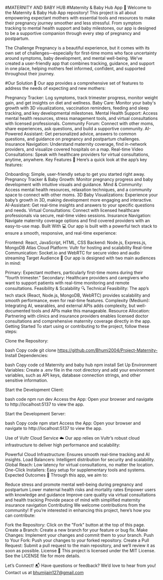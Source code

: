 #MATERNITY AND BABY HUB
#Maternity & Baby Hub App 🚀
Welcome to the Maternity & Baby Hub App repository! This project is all about empowering expectant mothers with essential tools and resources to make their pregnancy journey smoother and less stressful. From symptom tracking to mental health support and baby milestones, our app is designed to be a supportive companion through every step of pregnancy and postpartum.

The Challenge
Pregnancy is a beautiful experience, but it comes with its own set of challenges—especially for first-time moms who face uncertainty around symptoms, baby development, and mental well-being. We’ve created a user-friendly app that combines tracking, guidance, and support in one place, helping mothers feel informed, confident, and supported throughout their journey.

#Our Solution 🌸
Our app provides a comprehensive set of features to address the needs of expecting and new mothers:

Pregnancy Tracker: Log symptoms, track trimester progress, monitor weight gain, and get insights on diet and wellness.
Baby Care: Monitor your baby's growth with 3D visualizations, vaccination reminders, feeding and sleep tracking, and key developmental milestones.
Mental Health Support: Access mental health resources, stress management tools, and virtual consultations with licensed professionals.
Community Forum: Connect with other moms, share experiences, ask questions, and build a supportive community.
AI-Powered Assistant: Get personalized advice, answers to common questions, and guidance on pregnancy and postpartum challenges.
Insurance Navigation: Understand maternity coverage, find in-network providers, and visualize covered hospitals on a map.
Real-time Video Consultations: Speak with healthcare providers for virtual consultations, anytime, anywhere.
Key Features 🌟
Here’s a quick look at the app’s key features:

Onboarding: Simple, user-friendly setup to get you started right away.
Pregnancy Tracker & Baby Growth: Monitor pregnancy progress and baby development with intuitive visuals and guidance.
Mind & Community: Access mental health resources, relaxation techniques, and a community space to connect with other moms.
3D Baby Visualizations: Experience your baby’s growth in 3D, making development more engaging and interactive.
AI-Assistant: Get real-time insights and answers to your specific questions and needs.
Virtual Consultations: Connect with licensed healthcare professionals via secure, real-time video sessions.
Insurance Navigation: Navigate maternity coverage options and find covered providers with an easy-to-use map.
Built With 💻
Our app is built with a powerful tech stack to ensure a smooth, responsive, and real-time experience:

Frontend: React, JavaScript, HTML, CSS
Backend: Node.js, Express.js, MongoDB Atlas
Cloud Platform: Vultr for hosting and scalability
Real-time Communication: Socket.io and WebRTC for secure video and audio streaming
Target Audience 🎯
Our app is designed with two main audiences in mind:

Primary: Expectant mothers, particularly first-time moms during their "fourth trimester."
Secondary: Healthcare providers and caregivers who want to support patients with real-time monitoring and remote consultations.
Feasibility & Scalability 🔍
Technical Feasibility: The app’s tech stack (React, Node.js, MongoDB, WebRTC) provides scalability and smooth performance, even for real-time features.
Complexity (Medium): Integrating AI, wearables, and external APIs adds complexity, but well-documented tools and APIs make this manageable.
Resource Allocation: Partnering with clinics and insurance providers enables licensed doctor consultations and comprehensive maternity coverage directly in the app.
Getting Started
To start using or contributing to the project, follow these steps:

Clone the Repository:

bash
Copy code
git clone https://github.com/Bhumi2004/Project-Maternity-
Install Dependencies:

bash
Copy code
cd Maternity and baby hub
npm install
Set Up Environment Variables: Create a .env file in the root directory and add your environment variables, such as API keys, database connection strings, and other sensitive information.

Start the Development Client:

bash
code
npm run dev
Access the App: Open your browser and navigate to http://localhost:5137 to view the app.

Start the Development Server:

bash
Copy code
npm start
Access the App: Open your browser and navigate to http://localhost:5137 to view the app.

Use of Vultr Cloud Service ☁️
Our app relies on Vultr’s robust cloud infrastructure to deliver high performance and scalability:

Powerful Cloud Infrastructure: Ensures smooth real-time tracking and AI insights.
Load Balancers: Intelligent distribution for security and scalability.
Global Reach: Low latency for virtual consultations, no matter the location.
One-Click Installers: Easy setup for supplementary tools and systems.
Expected Outcomes 🌈
Through this app, we aim to:

Reduce stress and promote mental well-being during pregnancy and postpartum
Lower maternal health risks and mortality rates
Empower users with knowledge and guidance
Improve care quality via virtual consultations and health tracking
Provide peace of mind with simplified maternity insurance navigation
Contributing
We welcome contributions from the community! If you’re interested in enhancing this project, here’s how you can contribute:

Fork the Repository: Click on the "Fork" button at the top of this page.
Create a Branch: Create a new branch for your feature or bug fix.
Make Changes: Implement your changes and commit them to your branch.
Push to Your Fork: Push your changes to your forked repository.
Create a Pull Request: Submit a pull request to the main repository, and we’ll review it as soon as possible.
License 📜
This project is licensed under the MIT License. See the LICENSE file for more details.

Let’s Connect! 📬
Have questions or feedback? We’d love to hear from you! Contact us at bhumijain127@gmail.com
